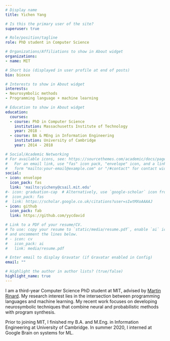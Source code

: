 ```yaml
---
# Display name
title: Yichen Yang

# Is this the primary user of the site?
superuser: true

# Role/position/tagline
role: PhD student in Computer Science

# Organizations/Affiliations to show in About widget
organizations:
- name: MIT

# Short bio (displayed in user profile at end of posts)
bio: bioxxx

# Interests to show in About widget
interests:
- Neurosymbolic methods
- Programming language + machine learning

# Education to show in About widget
education:
  courses:
  - course: PhD in Computer Science
    institution: Massachusetts Institute of Technology
    year: 2018 -
  - course: BA & MEng in Information Engineering
    institution: University of Cambridge
    year: 2014 - 2018

# Social/Academic Networking
# For available icons, see: https://sourcethemes.com/academic/docs/page-builder/#icons
#   For an email link, use "fas" icon pack, "envelope" icon, and a link in the
#   form "mailto:your-email@example.com" or "/#contact" for contact widget.
social:
- icon: envelope
  icon_pack: fas
  link: 'mailto:yicheny@csail.mit.edu'
#- icon: graduation-cap  # Alternatively, use `google-scholar` icon from `ai` icon pack
#  icon_pack: fas
#  link: https://scholar.google.co.uk/citations?user=sIwtMXoAAAAJ
- icon: github
  icon_pack: fab
  link: https://github.com/yycdavid

# Link to a PDF of your resume/CV.
# To use: copy your resume to `static/media/resume.pdf`, enable `ai` icons in `params.toml`,
# and uncomment the lines below.
# - icon: cv
#   icon_pack: ai
#   link: media/resume.pdf

# Enter email to display Gravatar (if Gravatar enabled in Config)
email: ""

# Highlight the author in author lists? (true/false)
highlight_name: true
---
```


I am a third-year Computer Science PhD student at MIT, advised by [Martin Rinard](http://people.csail.mit.edu/rinard/).
My research interest lies in the intersection between programming languages and machine learning.
My recent work focuses on developing neurosymbolic techniques that combine neural and probabilistic methods with program synthesis.

Prior to joining MIT, I finished my B.A. and M.Eng. in Information Engineering at University of Cambridge.
In summer 2020, I interned at Google Brain on systems for ML.
